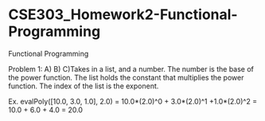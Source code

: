 # CSE303_Homework2-Functional-Programming
Functional Programming


Problem 1:
A)
B)
C)Takes in a list, and a number.
The number is the base of the power function.
The list holds the constant that multiplies the power function. The index of the list is the exponent.

Ex. evalPoly([10.0, 3.0, 1.0], 2.0) = 10.0*(2.0)^0 + 3.0*(2.0)^1 +1.0*(2.0)^2 = 10.0 + 6.0 + 4.0 = 20.0
